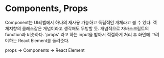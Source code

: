 # Components, Props

Component는 UI레벨에서 하나의 재사용 가능하고 독립적인 개체라고 볼 수 있다. 객체지향의 클래스같은 개념이라고 생각해도 무방할 듯. 개념적으로 자바스크립트의 function과 비슷하다. 'props' 라고 하는 input을 받아서 적절하게 처리 후 화면에 그려야하는 React Element를 돌려준다.

props -&gt; Components -&gt; React Element



